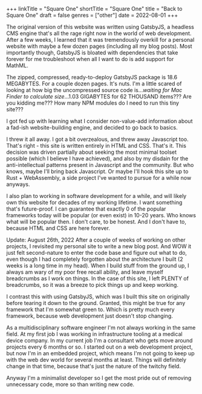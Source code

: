 +++
linkTitle = "Square One"
shortTitle = "Square One"
title = "Back to Square One"
draft = false
genres = ["other"]
date = 2022-08-01
+++

The original version of this website was written using GatsbyJS, a headless CMS engine that's all the rage right now in the world of web development. After a few weeks, I learned that it was tremendously overkill for a personal website with maybe a few dozen pages (including all my blog posts). Most importantly though, GatsbyJS is bloated with dependencies that take forever for me troubleshoot when all I want to do is add support for MathML.

The zipped, compressed, ready-to-deploy GatsbyJS package is 18.6 MEGABYTES. For a couple dozen pages. It's nuts. I'm a little scared of looking at how big the uncompressed source code is..._waiting for Mac Finder to calculate size_...1.03 GIGABYTES for 62 THOUSAND items??? Are you kidding me??? How many NPM modules do I need to run this tiny site???

I got fed up with learning what I consider non-value-add information about a fad-ish website-building engine, and decided to go back to basics.

I threw it all away. I got a bit overzealous, and threw away Javascript too. That's right - this site is written entirely in HTML and CSS. That's it. This decision was driven partially about seeking the most minimal toolset possible (which I believe I have achieved), and also by my disdain for the anti-intellectual patterns present in Javascript and the community. But who knows, maybe I'll bring back Javascript. Or maybe I'll hook this site up to Rust + WebAssembly, a side project I've wanted to pursue for a while now anyways.

I also plan to working in software development for a while, and will likely own this website for decades of my working lifetime. I want something that's future-proof. I can guarantee that exactly 0 of the popular frameworks today will be popular (or even exist) in 10-20 years. Who knows what will be popular then. I don't care, to be honest. And I don't have to, because HTML and CSS are here forever.

Update: August 26th, 2022
After a couple of weeks of working on other projects, I revisited my personal site to write a new blog post. And WOW it just felt second-nature to enter the code base and figure out what to do, even though I had completely forgotten about the architecture I built (2 weeks is a long time in my head). When I build stuff from the ground up, I always am wary of my poor free recall ability, and leave myself breadcrumbs as I work on things. In the case of this site, I left PLENTY of breadcrumbs, so it was a breeze to pick things up and keep working.

I contrast this with using GatsbyJS, which was I built this site on originally before tearing it down to the ground. Granted, this might be true for any framework that I'm somewhat green to. Which is pretty much every framework, because web development just doesn't stop changing.

As a multidisciplinary software engineer I'm not always working in the same field. At my first job I was working in infrastructure tooling at a medical device company. In my current job I'm a consultant who gets move around projects every 6 months or so. I started out on a web development project, but now I'm in an embedded project, which means I'm not going to keep up with the web dev world for several months at least. Things will definitely change in that time, because that's just the nature of the twitchy field.

Anyway I'm a minimalist developer so I get the most pride out of removing unnecessary code, more so than writing new code.
